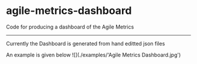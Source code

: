 # agile-metrics-dashboard
Code for producing a dashboard of the Agile Metrics

-------------------------------------------------------------------------------
Currently the Dashboard is generated from hand editted json files

An example is given below
![](./examples/'Agile Metrics Dashboard.jpg')
